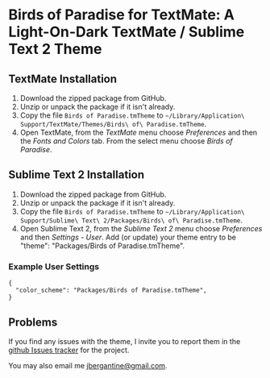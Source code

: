 Birds of Paradise for TextMate: A Light-On-Dark TextMate / Sublime Text 2 Theme
===============================================================================

TextMate Installation
---------------------

1. Download the zipped package from GitHub. 
2. Unzip or unpack the package if it isn't already. 
3. Copy the file `Birds of Paradise.tmTheme` to `~/Library/Application\ Support/TextMate/Themes/Birds\ of\ Paradise.tmTheme`.
4. Open TextMate, from the _TextMate_ menu choose _Preferences_ and then the _Fonts and Colors_ tab. From the select menu choose _Birds of Paradise_.

Sublime Text 2 Installation
---------------------------

1. Download the zipped package from GitHub.
2. Unzip or unpack the package if it isn't already. 
3. Copy the file `Birds of Paradise.tmTheme` to `~/Library/Application\ Support/Sublime\ Text\ 2/Packages/Birds\ of\ Paradise.tmTheme`.
4. Open Sublime Text 2, from the _Sublime Text 2_ menu choose _Preferences_ and then _Settings - User_. Add (or update) your theme entry to be "theme": "Packages/Birds of Paradise.tmTheme".


### Example User Settings

    { 
      "color_scheme": "Packages/Birds of Paradise.tmTheme",
    }


Problems
--------

If you find any issues with the theme, I invite you to report them in the [github Issues tracker](http://github.com/jbergantine/Birds-of-Paradise-for-TextMate/issues) for the project. 

You may also email me [jbergantine@gmail.com](mailto:jbergantine@gmail.com).
